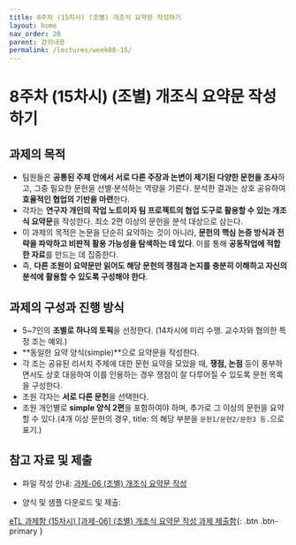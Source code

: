 ```yaml
---
title: 8주차 (15차시) (조별) 개조식 요약문 작성하기
layout: home
nav_order: 20
parent: 강의내용
permalink: /lectures/week08-15/
---
```


# 8주차 (15차시) (조별) 개조식 요약문 작성하기 

## 과제의 목적

- 팀원들은 **공통된 주제 안에서 서로 다른 주장과 논변이 제기된 다양한 문헌을 조사**하고, 그중 필요한 문헌을 선별·분석하는 역량을 기른다. 분석한 결과는 상호 공유하여 **효율적인 협업의 기반을 마련**한다.  
- 각자는 **연구자 개인의 작업 노트이자 팀 프로젝트의 협업 도구로 활용할 수 있는 개조식 요약문**을 작성한다. 최소 2편 이상의 문헌을 분석 대상으로 삼는다.  
- 이 과제의 목적은 논문을 단순히 요약하는 것이 아니라, **문헌의 핵심 논증 방식과 전략을 파악하고 비판적 활용 가능성을 탐색하는 데 있다**. 이를 통해 **공동작업에 적합한 자료**를 만드는 데 집중한다.  
- 즉, **다른 조원이 요약문만 읽어도 해당 문헌의 쟁점과 논지를 충분히 이해하고 자신의 분석에 활용할 수 있도록 구성해야 한다**.

## 과제의 구성과 진행 방식

- 5~7인의 **조별로 하나의 토픽**을 선정한다. (14차시에 미리 수행. 교수자와 협의한 특정 조는 예외.)  
- **동일한 요약 양식(simple)**으로 요약문을 작성한다.  
- 각 조는 공유된 리서치 주제에 대한 문헌 요약을 모았을 때, **쟁점, 논점** 등이 풍부하면서도 상호 대응하여 이를 인용하는 경우 쟁점이 잘 다루어질 수 있도록 문헌 목록을 구성한다.  
- 조원 각자는 **서로 다른 문헌**을 선택한다.  
- 조원 개인별로 **simple 양식 2편**을 포함하여야 하며, 추가로 그 이상의 문헌을 요약할 수 있다.(4개 이상 문헌의 경우, title: 의 해당 부분을 `문헌1/문헌2/문헌3 등.`으로 표기.)  

## 참고 자료 및 제출

- 파일 작성 안내: [과제-06 (조별) 개조식 요약문 작성]({{site.baseurl}}/assignments/asmt-06)

- 양식 및 샘플 다운로드 및 제출: 

[eTL 과제함 (15차시) [과제-06] (조별) 개조식 요약문 작성 과제 제출함](https://myetl.snu.ac.kr/){: .btn .btn-primary }